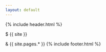 ```yaml
---
layout: default
---
```


{% include header.html %}

<a href="/"></a>
$ {{ site }}

& {{ site.pages.* }}
{% include footer.html %}
